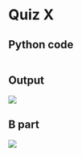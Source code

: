# Quiz X
## Python code
```python

```

## Output
![](/assets/qx.png)

## B part
![](/assets/bpart/qx.png)